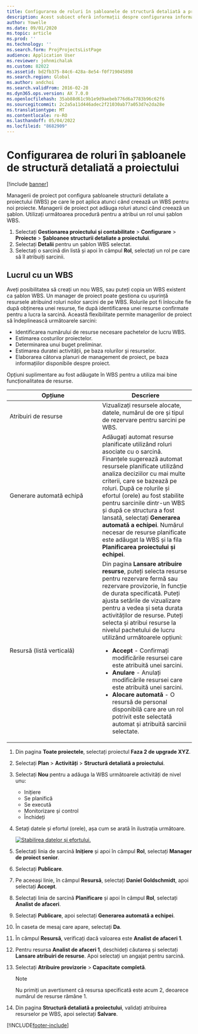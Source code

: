 ```yaml
---
title: Configurarea de roluri în șabloanele de structură detaliată a proiectului
description: Acest subiect oferă informații despre configurarea informațiilor despre roluri pe șabloanele structurii de defalcare a lucrului.
author: Yowelle
ms.date: 09/01/2020
ms.topic: article
ms.prod: ''
ms.technology: ''
ms.search.form: ProjProjectsListPage
audience: Application User
ms.reviewer: johnmichalak
ms.custom: 82022
ms.assetid: bd2fb375-84c6-428a-8e54-f0f719045898
ms.search.region: Global
ms.author: andchoi
ms.search.validFrom: 2016-02-28
ms.dyn365.ops.version: AX 7.0.0
ms.openlocfilehash: 35ab88d61c9b1e9d9aebeb776d6a7783b96c62f6
ms.sourcegitcommit: 2c2a5a11d446adec2f21030ab77a053d7e2da28e
ms.translationtype: MT
ms.contentlocale: ro-RO
ms.lasthandoff: 05/04/2022
ms.locfileid: "8682909"
---
```

# <a name="set-up-roles-on-work-breakdown-structure-templates"></a>Configurarea de roluri în șabloanele de structură detaliată a proiectului

[!include [banner](../includes/banner.md)]

Managerii de proiect pot configura șabloanele structurii detaliate a proiectului (WBS) pe care le pot aplica atunci când creează un WBS pentru noi proiecte. Managerii de proiect pot adăuga roluri atunci când creează un șablon. Utilizați următoarea procedură pentru a atribui un rol unui șablon WBS.

1. Selectați **Gestionarea proiectului și contabilitate** > **Configurare** > **Proiecte** > **Șabloanee structurii detaliate a proiectului**.
2. Selectați **Detalii** pentru un șablon WBS selectat.
3. Selectați o sarcină din listă și apoi în câmpul **Rol**, selectați un rol pe care să îl atribuiți sarcinii.

## <a name="work-with-a-wbs"></a>Lucrul cu un WBS

Aveți posibilitatea să creați un nou WBS, sau puteți copia un WBS existent ca șablon WBS. Un manager de proiect poate gestiona cu ușurință resursele atribuind roluri noilor sarcini de pe WBS. Rolurile pot fi înlocuite fie după obținerea unei resurse, fie după identificarea unei resurse confirmate pentru a lucra la sarcină. Această flexibilitate permite managerilor de proiect să îndeplinească următoarele sarcini:

- Identificarea numărului de resurse necesare pachetelor de lucru WBS.
- Estimarea costurilor proiectelor.
- Determinarea unui buget preliminar.
- Estimarea duratei activității, pe baza rolurilor și resurselor.
- Elaborarea câtorva planuri de management de proiect, pe baza informațiilor disponibile despre proiect.

Opțiuni suplimentare au fost adăugate în WBS pentru a utiliza mai bine funcționalitatea de resurse.

<table>
<colgroup>
<col width="50%" />
<col width="50%" />
</colgroup>
<thead>
<tr class="header">
<th>Opțiune</th>
<th>Descriere</th>
</tr>
</thead>
<tbody>
<tr class="odd">
<td>Atribuiri de resurse</td>
<td>Vizualizați resursele alocate, datele, numărul de ore și tipul de rezervare pentru sarcini pe WBS.</td>
</tr>
<tr class="even">
<td>Generare automată echipă</td>
<td>Adăugați automat resurse planificate utilizând roluri asociate cu o sarcină. Finanțele sugerează automat resursele planificate utilizând analiza deciziilor cu mai multe criterii, care se bazează pe roluri. După ce rolurile și efortul (orele) au fost stabilite pentru sarcinile dintr-un WBS și după ce structura a fost lansată, selectați <strong>Generarea automată a echipei</strong>. Numărul necesar de resurse planificate este adăugat la WBS și la fila <strong>Planificarea proiectului și echipei</strong>.</td>
</tr>
<tr class="odd">
<td>Resursă (listă verticală)</td>
<td>Din pagina <strong>Lansare atribuire resurse</strong>, puteți selecta resurse pentru rezervare fermă sau rezervare provizorie, în funcție de durata specificată. Puteți ajusta setările de vizualizare pentru a vedea și seta durata activităților de resurse. Puteți selecta și atribui resurse la nivelul pachetului de lucru utilizând următoarele opțiuni:
<ul>
<li><strong>Accept</strong> - Confirmați modificările resursei care este atribuită unei sarcini.</li>
<li><strong>Anulare</strong> - Anulați modificările resursei care este atribuită unei sarcini.</li>
<li><strong>Alocare automată</strong> - O resursă de personal disponibilă care are un rol potrivit este selectată automat și atribuită sarcinii selectate.</li>
</ul></td>
</tr>
</tbody>
</table>

1. Din pagina **Toate proiectele**, selectați proiectul **Faza 2 de upgrade XYZ**.
2. Selectați **Plan** > **Activități** > **Structură detaliată a proiectului**.
3. Selectați **Nou** pentru a adăuga la WBS următoarele activități de nivel unu:

    - Inițiere
    - Se planifică
    - Se execută
    - Monitorizare și control
    - Închideți

4. Setați datele și efortul (orele), așa cum se arată în ilustrația următoare.

    [![Stabilirea datelor și efortului.](./media/projectresourcing10.jpg)](./media/projectresourcing10.jpg)

5. Selectați linia de sarcină **Inițiere** și apoi în câmpul **Rol**, selectați **Manager de proiect senior**.
6. Selectați **Publicare**.
7. Pe aceeași linie, în câmpul **Resursă**, selectați **Daniel Goldschmidt**, apoi selectați **Accept**.
8. Selectați linia de sarcină **Planificare** și apoi în câmpul **Rol**, selectați **Analist de afaceri**.
9. Selectați **Publicare**, apoi selectați **Generarea automată a echipei**.
10. În caseta de mesaj care apare, selectați **Da**.
11. În câmpul **Resursă**, verificați dacă valoarea este **Analist de afaceri 1**.
12. Pentru resursa **Analist de afaceri 1**, deschideți căutarea și selectați **Lansare atribuiri de resurse**. Apoi selectați un angajat pentru sarcină.
13. Selectați **Atribuire provizorie** &gt; **Capacitate completă**.

    > [!NOTE] 
    > Nu primiți un avertisment că resursa specificată este acum 2, deoarece numărul de resurse rămâne 1.

14. Din pagina **Structură detaliată a proiectului**, validați atribuirea resurselor pe WBS, apoi selectați **Salvare**.


[!INCLUDE[footer-include](../includes/footer-banner.md)]